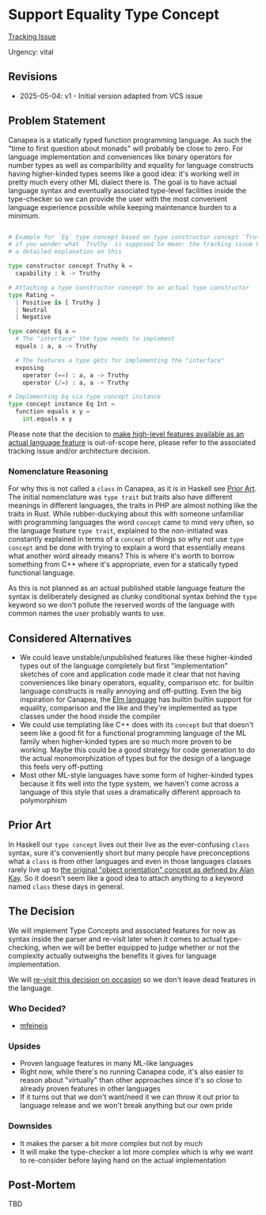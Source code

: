 # Support Equality Type Concept

[Tracking Issue](https://github.com/canapea/canapea/issues/21)

Urgency: vital


## Revisions

* 2025-05-04: v1 - Initial version adapted from VCS issue


## Problem Statement

Canapea is a statically typed function programming language. As such the "time to first question about monads" will probably be close to zero. For language implementation and conveniences like binary operators for number types as well as comparibility and equality for language constructs having higher-kinded types seems like a good idea: it's working well in pretty much every other ML dialect there is. The goal is to have actual language syntax and eventually associated type-level facilities inside the type-checker so we can provide the user with the most convenient language experience possible while keeping maintenance burden to a minimum.

```python

# Example for `Eq` type concept based on type constructor concept `Truthy`,
# if you wonder what `Truthy` is supposed to mean: the tracking issue has
# a detailed explanation on this

type constructor concept Truthy k =
  capability : k -> Truthy

# Attaching a type constructor concept to an actual type constructor
type Rating =
  | Positive is [ Truthy ]
  | Neutral
  | Negative

type concept Eq a =
  # The "interface" the type needs to implement
  equals : a, a -> Truthy

  # The features a type gets for implementing the "interface"
  exposing
    operator (==) : a, a -> Truthy
    operator (/=) : a, a -> Truthy

# Implementing Eq via type concept instance
type concept instance Eq Int =
  function equals x y =
    int.equals x y

```

Please note that the decision to [make high-level features available as an actual language feature](https://github.com/canapea/canapea/issues/20) is out-of-scope here, please refer to the associated tracking issue and/or architecture decision.

### Nomenclature Reasoning

For why this is not called a `class` in Canapea, as it is in Haskell see [Prior Art](#prior-art). The initial nomenclature was `type trait` but traits also have different meanings in different languages, the traits in PHP are almost nothing like the traits in Rust. While rubber-duckying about this with someone unfamiliar with programming languages the word `concept` came to mind very often, so the language feature `type trait`, explained to the non-initiated was constantly explained in terms of a `concept` of things so why not use `type concept` and be done with trying to explain a word that essentially means what another word already means? This is where it's worth to borrow something from C++ where it's appropriate, even for a statically typed functional language.

As this is not planned as an actual published stable language feature the syntax is deliberately designed as clunky conditional syntax behind the `type` keyword so we don't pollute the reserved words of the language with common names the user probably wants to use.


## Considered Alternatives

* We could leave unstable/unpublished features like these higher-kinded types out of the language completely but first "implementation" sketches of core and application code made it clear that not having conveniences like binary operators, equality, comparison etc. for builtin language constructs is really annoying and off-putting. Even the big inspiration for Canapea, the [Elm language](https://elm-lang.org) has builtin builtin support for equality, comparison and the like and they're implemented as type classes under the hood inside the compiler
* We could use templating like C++ does with its `concept` but that doesn't seem like a good fit for a functional programming language of the ML family when higher-kinded types are so much more proven to be working. Maybe this could be a good strategy for code generation to do the actual monomorphization of types but for the design of a language this feels very off-putting
* Most other ML-style languages have some form of higher-kinded types because it fits well into the type system, we haven't come across a language of this style that uses a dramatically different approach to polymorphism


## Prior Art

In Haskell our `type concept` lives out their live as the ever-confusing `class` syntax, sure it's conveniently short but many people have preconceptions what a `class` is from other languages and even in those languages classes rarely live up to [the original "object orientation" concept as defined by Alan Kay](https://wiki.c2.com/?AlanKaysDefinitionOfObjectOriented). So it doesn't seem like a good idea to attach anything to a keyword named `class` these days in general.


## The Decision

We will implement Type Concepts and associated features for now as syntax inside the parser and re-visit later when it comes to actual type-checking, when we will be better equipped to judge whether or not the complexity actually outweighs the benefits it gives for language implementation.

We will [re-visit this decision on occasion](https://github.com/canapea/canapea/issues/59) so we don't leave dead features in the language.


### Who Decided?

* [mfeineis](https://github.com/mfeineis)

### Upsides

* Proven language features in many ML-like languages
* Right now, while there's no running Canapea code, it's also easier to reason about "virtually" than other approaches since it's so close to already proven features in other languages
* If it turns out that we don't want/need it we can throw it out prior to language release and we won't break anything but our own pride


### Downsides

* It makes the parser a bit more complex but not by much
* It will make the type-checker a lot more complex which is why we want to re-consider before laying hand on the actual implementation


## Post-Mortem

TBD
